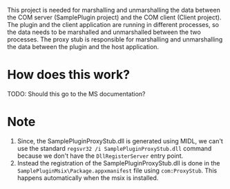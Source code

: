 This project is needed for marshalling and unmarshalling the data between the COM server (SamplePlugin project) and the COM client (Client project).
The plugin and the client application are running in different processes, so the data needs to be marshalled and unmarshalled between 
the two processes. The proxy stub is responsible for marshalling and unmarshalling the data between the plugin and the host application.

# How does this work?
TODO: Should this go to the MS documentation?

# Note
1. Since, the SamplePluginProxyStub.dll is generated using MIDL, we can't use the standard `regsvr32 /i SamplePluginProxyStub.dll` command because we don't have the `DllRegisterServer` entry point.
2. Instead the registration of the SamplePluginProxyStub.dll is done in the `SamplePluginMsix\Package.appxmanifest` file using `com:ProxyStub`. This happens automatically when the msix is installed.